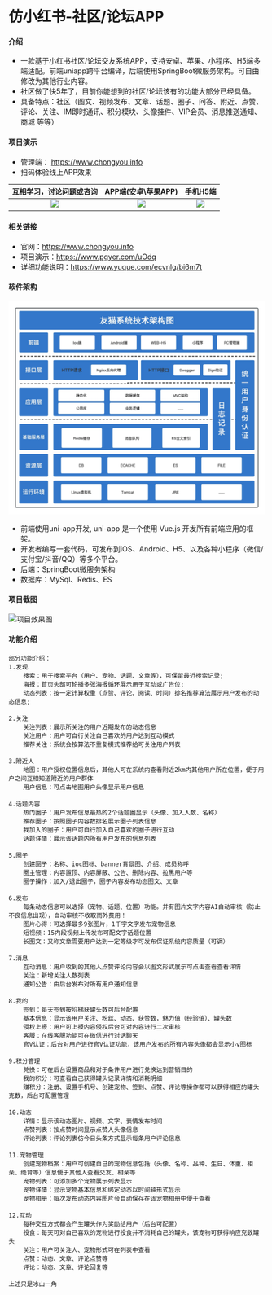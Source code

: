 # 仿小红书-社区/论坛APP

#### 介绍
- 一款基于小红书社区/论坛交友系统APP，支持安卓、苹果、小程序、H5端多端适配。前端uniapp跨平台编译，后端使用SpringBoot微服务架构。可自由修改为其他行业内容。
- 社区做了快5年了，目前你能想到的社区/论坛该有的功能大部分已经具备。
- 具备特点：社区（图文、视频发布、文章、话题、圈子、问答、附近、点赞、评论、关注、IM即时通讯、积分模块、头像挂件、VIP会员、消息推送通知、商城 等等）

#### 项目演示

- 管理端： https://www.chongyou.info
- 扫码体验线上APP效果

<table>
  <thead>
  <tr>
    <th>互相学习，讨论问题或咨询</th>
    <th>APP端(安卓\苹果APP)</th>
    <th>手机H5端</th>
  </tr>
  </thead>
  <tbody>
  <tr>
      <td align="center" valign="middle">
        <img width="140px" src="https://i.imgtg.com/2023/05/15/OM1jLN.jpg">
      </td>
      <td align="center" valign="middle">
        <img width="140px" src="![APP下载链接](APP_dl.png)">
      </td>
      <td align="center" valign="middle">
         <img width="140px" src="https://foruda.gitee.com/images/1684134206751570898/093ee2ae_911913.png">
      </td>
    </tr>
  <tr></tr>
  </tbody>
</table>


#### 相关链接

- 官网：https://www.chongyou.info
- 项目演示：https://www.pgyer.com/uOdq
- 详细功能说明：https://www.yuque.com/ecvnlg/bi6m7t


#### 软件架构

![输入图片说明](%E5%8F%8B%E7%8C%AB%E7%B3%BB%E7%BB%9F%E6%8A%80%E6%9C%AF%E6%9E%B6%E6%9E%84%E5%9B%BE.jpg)

- 前端使用uni-app开发, uni-app 是一个使用 Vue.js 开发所有前端应用的框架。
- 开发者编写一套代码，可发布到iOS、Android、H5、以及各种小程序（微信/支付宝/抖音/QQ）等多个平台。
- 后端：SpringBoot微服务架构
- 数据库：MySql、Redis、ES



#### 项目截图
![项目效果图](https://i.imgtg.com/2023/05/15/OM1XPi.jpg)


#### 功能介绍
```
部分功能介绍：
1.发现
	搜索：用于搜索平台（用户、宠物、话题、文章等），可保留最近搜索记录;
	海报：首页头部可轮播多张海报循环展示用于互动或广告位;
	动态列表：按一定计算权重（点赞、评论、阅读、时间）排名推荐算法展示用户发布的动态信息;

2.关注
	关注列表：展示所关注的用户近期发布的动态信息
	关注用户：用户可自行关注自己喜欢的用户达到互动模式
	推荐关注：系统会按算法不重复模式推荐给可关注用户列表

3.附近人
	地图：用户授权位置信息后，其他人可在系统内查看附近2km内其他用户所在位置，便于用户之间互相知道附近的用户群体
	用户信息：可点击地图用户头像显示用户信息

4.话题内容
	热门圈子：用户发布信息最热的2个话题圈显示（头像、加入人数、名称）
	推荐圈子：按照圈子内容数排名展示圈子列表信息
	我加入的圈子：用户可自行加入自己喜欢的圈子进行互动
	话题详情：展示该话题内所有用户发布的信息列表

5.圈子
	创建圈子：名称、ioc图标、banner背景图、介绍、成员称呼
	圈主管理：内容置顶、内容屏蔽、公告、删除内容、拉黑用户等
	圈子操作：加入/退出圈子，圈子内容发布动态图文、文章

6.发布
	每条动态信息可以选择（宠物、话题、位置）功能。并有图片文字内容AI自动审核（防止不良信息出现），自动审核不收取而外费用！
	图片心得：可选择最多9张图片，1千字文字发布宠物信息
	短视频：15内段视频上传发布可配文字话题位置
	长图文：又称文章需要用户达到一定等级才可发布保证系统内容质量（可调）

7.消息
	互动消息：用户收到的其他人点赞评论内容会以图文形式展示可点击查看查看详情
	关注：新增关注人数列表
	通知公告：由后台发布对所有用户通知信息

8.我的
	签到：每天签到按阶梯获罐头数可后台配置
	基本信息：显示该用户关注、粉丝、动态、获赞数，魅力值（经验值）、罐头数
	侵权上报：用户可上报内容侵权后台可对内容进行二次审核
	客服：在线客服功能可在微信进行对话聊天
	官V认证：后台对用户进行官V认证功能，该用户发布的所有内容头像都会显示小v图标

9.积分管理
	兑换：可在后台设置商品和对于条件用户进行兑换达到营销目的
	我的积分：可查看自己获得罐头记录详情和消耗明细
	赚积分：注册、设置手机号、创建宠物、签到、点赞、评论等操作都可以获得相应的罐头克数，后台可配置管理

10.动态
	详情：显示该动态图片、视频、文字、表情发布时间
	点赞列表：按点赞时间显示点赞人头像信息
	评论列表：评论列表仿今日头条方式显示每条用户评论信息

11.宠物管理
	创建宠物档案：用户可创建自己的宠物信息包括（头像、名称、品种、生日、体重、相亲、绝育等）信息便于其他人查看交友、相亲等
	宠物列表：可添加多个宠物展示列表显示
	宠物详情：显示宠物基本信息和绑定动态以时间轴形式显示
	宠物相册：每次发布动态内容图片会自动保存在该宠物相册中便于查看

12.互动
	每种交互方式都会产生罐头作为奖励给用户（后台可配置）
	投食：每天可对自己喜欢的宠物进行投食并不消耗自己的罐头，该宠物可获得响应克数罐头
	关注：用户可关注人、宠物形式可在列表中查看
	点赞：动态、文章、评论点赞等
	评论：动态、文章、评论回复等
	
上述只是冰山一角
```

